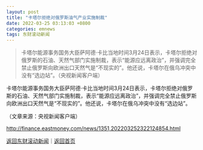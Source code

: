 ```yaml
---
layout: post
title: "卡塔尔拒绝对俄罗斯油气产业实施制裁"
date: 2022-03-25 03:13:03 +0800
categories: emnews
tags: 东财滚动新闻
---
```

> 卡塔尔能源事务国务大臣萨阿德·卡比当地时间3月24日表示，卡塔尔拒绝对俄罗斯的石油、天然气部门实施制裁，表示“能源应远离政治”，并强调完全禁止俄罗斯向欧洲出口天然气是“不现实的”。他还说，卡塔尔在俄乌冲突中没有“选边站”。（央视新闻客户端）

<p>卡塔尔能源事务国务大臣萨阿德·卡比当地时间3月24日表示，卡塔尔拒绝对俄罗斯的石油、天然气部门实施制裁，表示“能源应远离政治”，并强调完全禁止俄罗斯向欧洲出口天然气是“不现实的”。他还说，卡塔尔在俄乌冲突中没有“选边站”。</p><p class="em_media">（文章来源：央视新闻客户端）</p>

<http://finance.eastmoney.com/news/1351,202203252322124854.html>

[返回东财滚动新闻](//finews.withounder.com/emnews/)｜[返回首页](//finews.withounder.com/)